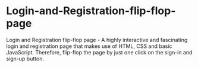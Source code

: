 # Login-and-Registration-flip-flop-page
Login and Registration flip-flop page - A highly interactive and fascinating login and registration page that makes use of HTML, CSS and basic JavaScript. Therefore, flip-flop the page by just one click on the sign-in and sign-up button.

